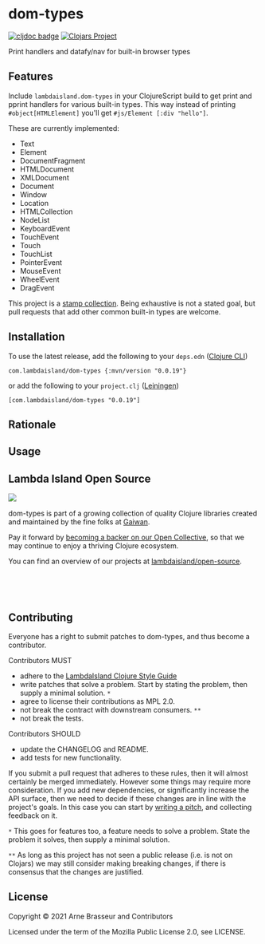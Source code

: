 # dom-types

<!-- badges -->
[![cljdoc badge](https://cljdoc.org/badge/com.lambdaisland/dom-types)](https://cljdoc.org/d/com.lambdaisland/dom-types) [![Clojars Project](https://img.shields.io/clojars/v/com.lambdaisland/dom-types.svg)](https://clojars.org/com.lambdaisland/dom-types)
<!-- /badges -->

Print handlers and datafy/nav for built-in browser types

## Features

Include `lambdaisland.dom-types` in your ClojureScript build to get print and pprint handlers for various built-in types. This way instead of printing `#object[HTMLElement]` you'll get `#js/Element [:div "hello"]`.

These are currently implemented:

- Text
- Element
- DocumentFragment
- HTMLDocument
- XMLDocument
- Document
- Window
- Location
- HTMLCollection
- NodeList
- KeyboardEvent
- TouchEvent
- Touch
- TouchList
- PointerEvent
- MouseEvent
- WheelEvent
- DragEvent

This project is a [stamp collection](https://twitter.com/plexus/status/1372179545139335170). Being exhaustive is not a stated goal, but pull requests that add other common built-in types are welcome.

<!-- installation -->
## Installation

To use the latest release, add the following to your `deps.edn` ([Clojure CLI](https://clojure.org/guides/deps_and_cli))

```
com.lambdaisland/dom-types {:mvn/version "0.0.19"}
```

or add the following to your `project.clj` ([Leiningen](https://leiningen.org/))

```
[com.lambdaisland/dom-types "0.0.19"]
```
<!-- /installation -->

## Rationale

## Usage

<!-- opencollective -->
## Lambda Island Open Source

<img align="left" src="https://github.com/lambdaisland/open-source/raw/master/artwork/lighthouse_readme.png">

&nbsp;

dom-types is part of a growing collection of quality Clojure libraries created and maintained
by the fine folks at [Gaiwan](https://gaiwan.co).

Pay it forward by [becoming a backer on our Open Collective](http://opencollective.com/lambda-island),
so that we may continue to enjoy a thriving Clojure ecosystem.

You can find an overview of our projects at [lambdaisland/open-source](https://github.com/lambdaisland/open-source).

&nbsp;

&nbsp;
<!-- /opencollective -->

<!-- contributing -->
## Contributing

Everyone has a right to submit patches to dom-types, and thus become a contributor.

Contributors MUST

- adhere to the [LambdaIsland Clojure Style Guide](https://nextjournal.com/lambdaisland/clojure-style-guide)
- write patches that solve a problem. Start by stating the problem, then supply a minimal solution. `*`
- agree to license their contributions as MPL 2.0.
- not break the contract with downstream consumers. `**`
- not break the tests.

Contributors SHOULD

- update the CHANGELOG and README.
- add tests for new functionality.

If you submit a pull request that adheres to these rules, then it will almost
certainly be merged immediately. However some things may require more
consideration. If you add new dependencies, or significantly increase the API
surface, then we need to decide if these changes are in line with the project's
goals. In this case you can start by [writing a pitch](https://nextjournal.com/lambdaisland/pitch-template),
and collecting feedback on it.

`*` This goes for features too, a feature needs to solve a problem. State the problem it solves, then supply a minimal solution.

`**` As long as this project has not seen a public release (i.e. is not on Clojars)
we may still consider making breaking changes, if there is consensus that the
changes are justified.
<!-- /contributing -->

<!-- license -->
## License

Copyright &copy; 2021 Arne Brasseur and Contributors

Licensed under the term of the Mozilla Public License 2.0, see LICENSE.
<!-- /license -->